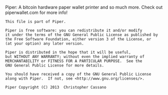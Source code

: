 Piper: A bitcoin hardware paper wallet printer and so much more.  Check out piperwallet.com for more info!

    This file is part of Piper.

    Piper is free software: you can redistribute it and/or modify
    it under the terms of the GNU General Public License as published by
    the Free Software Foundation, either version 3 of the License, or
    (at your option) any later version.

    Piper is distributed in the hope that it will be useful,
    but WITHOUT ANY WARRANTY; without even the implied warranty of
    MERCHANTABILITY or FITNESS FOR A PARTICULAR PURPOSE.  See the
    GNU General Public License for more details.

    You should have received a copy of the GNU General Public License
    along with Piper.  If not, see <http://www.gnu.org/licenses/>.

    Piper Copyright (C) 2013  Christopher Cassano
